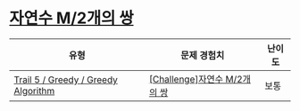 # [자연수 M/2개의 쌍](https://www.codetree.ai/trails/complete/curated-cards/challenge-m2-pairs-of-natural-numbers)

|유형|문제 경험치|난이도|
|---|---|---|
|[Trail 5 / Greedy / Greedy Algorithm](https://www.codetree.ai/trail-info/intermediate-mid/)|[[Challenge]자연수 M/2개의 쌍](https://www.codetree.ai/trails/complete/curated-cards/challenge-m2-pairs-of-natural-numbers/)|보통|


